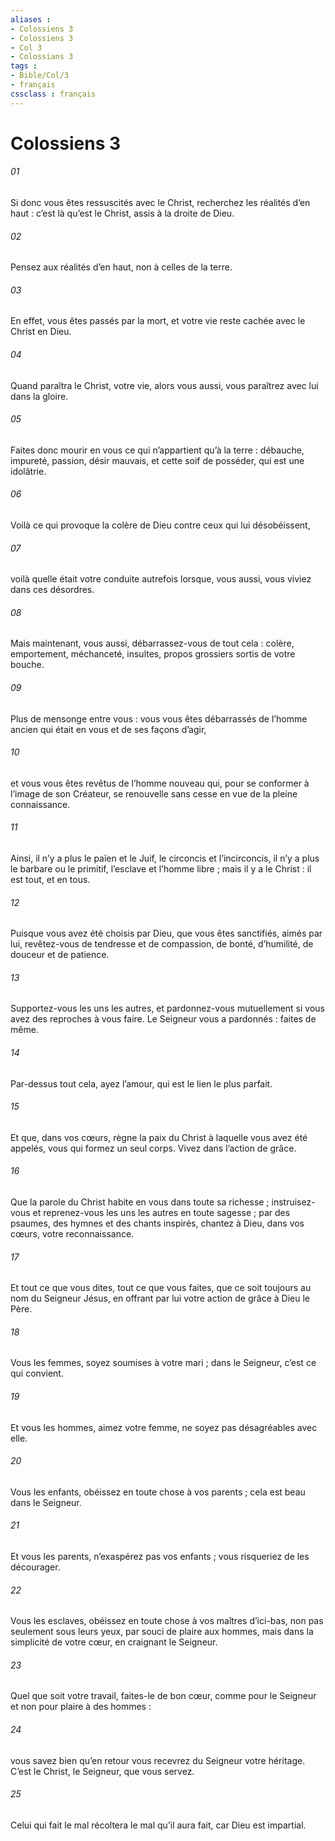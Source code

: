```yaml
---
aliases : 
- Colossiens 3
- Colossiens 3
- Col 3
- Colossians 3
tags : 
- Bible/Col/3
- français
cssclass : français
---
```


# Colossiens 3

###### 01
Si donc vous êtes ressuscités avec le Christ, recherchez les réalités d’en haut : c’est là qu’est le Christ, assis à la droite de Dieu.
###### 02
Pensez aux réalités d’en haut, non à celles de la terre.
###### 03
En effet, vous êtes passés par la mort, et votre vie reste cachée avec le Christ en Dieu.
###### 04
Quand paraîtra le Christ, votre vie, alors vous aussi, vous paraîtrez avec lui dans la gloire.
###### 05
Faites donc mourir en vous ce qui n’appartient qu’à la terre : débauche, impureté, passion, désir mauvais, et cette soif de posséder, qui est une idolâtrie.
###### 06
Voilà ce qui provoque la colère de Dieu contre ceux qui lui désobéissent,
###### 07
voilà quelle était votre conduite autrefois lorsque, vous aussi, vous viviez dans ces désordres.
###### 08
Mais maintenant, vous aussi, débarrassez-vous de tout cela : colère, emportement, méchanceté, insultes, propos grossiers sortis de votre bouche.
###### 09
Plus de mensonge entre vous : vous vous êtes débarrassés de l’homme ancien qui était en vous et de ses façons d’agir,
###### 10
et vous vous êtes revêtus de l’homme nouveau qui, pour se conformer à l’image de son Créateur, se renouvelle sans cesse en vue de la pleine connaissance.
###### 11
Ainsi, il n’y a plus le païen et le Juif, le circoncis et l’incirconcis, il n’y a plus le barbare ou le primitif, l’esclave et l’homme libre ; mais il y a le Christ : il est tout, et en tous.
###### 12
Puisque vous avez été choisis par Dieu, que vous êtes sanctifiés, aimés par lui, revêtez-vous de tendresse et de compassion, de bonté, d’humilité, de douceur et de patience.
###### 13
Supportez-vous les uns les autres, et pardonnez-vous mutuellement si vous avez des reproches à vous faire. Le Seigneur vous a pardonnés : faites de même.
###### 14
Par-dessus tout cela, ayez l’amour, qui est le lien le plus parfait.
###### 15
Et que, dans vos cœurs, règne la paix du Christ à laquelle vous avez été appelés, vous qui formez un seul corps. Vivez dans l’action de grâce.
###### 16
Que la parole du Christ habite en vous dans toute sa richesse ; instruisez-vous et reprenez-vous les uns les autres en toute sagesse ; par des psaumes, des hymnes et des chants inspirés, chantez à Dieu, dans vos cœurs, votre reconnaissance.
###### 17
Et tout ce que vous dites, tout ce que vous faites, que ce soit toujours au nom du Seigneur Jésus, en offrant par lui votre action de grâce à Dieu le Père.
###### 18
Vous les femmes, soyez soumises à votre mari ; dans le Seigneur, c’est ce qui convient.
###### 19
Et vous les hommes, aimez votre femme, ne soyez pas désagréables avec elle.
###### 20
Vous les enfants, obéissez en toute chose à vos parents ; cela est beau dans le Seigneur.
###### 21
Et vous les parents, n’exaspérez pas vos enfants ; vous risqueriez de les décourager.
###### 22
Vous les esclaves, obéissez en toute chose à vos maîtres d’ici-bas, non pas seulement sous leurs yeux, par souci de plaire aux hommes, mais dans la simplicité de votre cœur, en craignant le Seigneur.
###### 23
Quel que soit votre travail, faites-le de bon cœur, comme pour le Seigneur et non pour plaire à des hommes :
###### 24
vous savez bien qu’en retour vous recevrez du Seigneur votre héritage. C’est le Christ, le Seigneur, que vous servez.
###### 25
Celui qui fait le mal récoltera le mal qu’il aura fait, car Dieu est impartial.
